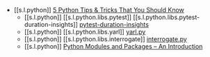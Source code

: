 

-  [[s.l.python]] [5 Python Tips & Tricks That You Should Know][1]
   -  [[s.l.python]] [[s.l.python.libs.pytest]] [[s.l.python.libs.pytest-duration-insights]] [pytest-duration-insights][2]
   -  [[s.l.python]] [[s.l.python.libs.yarl]] [yarl.py][3]
   -  [[s.l.python]] [[s.l.python.libs.interrogate]] [interrogate.py][4]
   -  [[s.l.python]] [Python Modules and Packages – An Introduction][5]

[1]: https://youtu.be/XVB3dZ4H_AI
[2]: https://calmcode.io/labs/pytest-duration-insights.html
[3]: https://calmcode.io/shorts/yarl.py.html
[4]: https://calmcode.io/shorts/interrogate.py.html
[5]: https://realpython.com/python-modules-packages/
